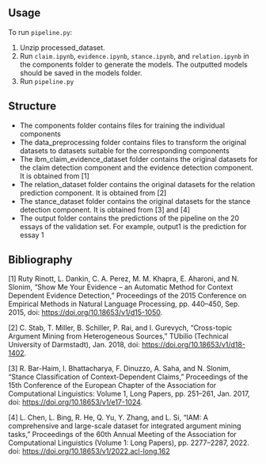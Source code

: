 ## Usage
To run `pipeline.py`:
1. Unzip processed_dataset.
2. Run `claim.ipynb`, `evidence.ipynb`, `stance.ipynb`, and `relation.ipynb` in the components folder to generate the models. The outputted models should be saved in the models folder.
3. Run `pipeline.py`

## Structure
- The components folder contains files for training the individual components
- The data_preprocessing folder contains files to transform the original datasets to datasets suitable for the corresponding components
- The ibm_claim_evidence_dataset folder contains the original datasets for the claim detection component and the evidence detection component. It is obtained from [1]
- The relation_dataset folder contains the original datasets for the relation prediction component. It is obtained from [2]
- The stance_dataset folder contains the original datasets for the stance detection component. It is obtained from [3] and [4]
- The output folder contains the predictions of the pipeline on the 20 essays of the validation set. For example, output1 is the prediction for essay 1

## Bibliography
[1] Ruty Rinott, L. Dankin, C. A. Perez, M. M. Khapra, E. Aharoni, and N. Slonim, “Show Me Your Evidence – an Automatic Method for Context Dependent Evidence Detection,” Proceedings of the 2015 Conference on Empirical Methods in Natural Language Processing, pp. 440–450, Sep. 2015, doi: https://doi.org/10.18653/v1/d15-1050.

[2] C. Stab, T. Miller, B. Schiller, P. Rai, and I. Gurevych, “Cross-topic Argument Mining from Heterogeneous Sources,” TUbilio (Technical University of Darmstadt), Jan. 2018, doi: https://doi.org/10.18653/v1/d18-1402.

[3] R. Bar-Haim, I. Bhattacharya, F. Dinuzzo, A. Saha, and N. Slonim, “Stance Classification of Context-Dependent Claims,” Proceedings of the 15th Conference of the European Chapter of the Association for Computational Linguistics: Volume 1, Long Papers, pp. 251–261, Jan. 2017, doi: https://doi.org/10.18653/v1/e17-1024.

[4] L. Chen, L. Bing, R. He, Q. Yu, Y. Zhang, and L. Si, “IAM: A comprehensive and large-scale dataset for integrated argument mining tasks,” Proceedings of the 60th Annual Meeting of the Association for Computational Linguistics (Volume 1: Long Papers), pp. 2277–2287, 2022. doi: https://doi.org/10.18653/v1/2022.acl-long.162
